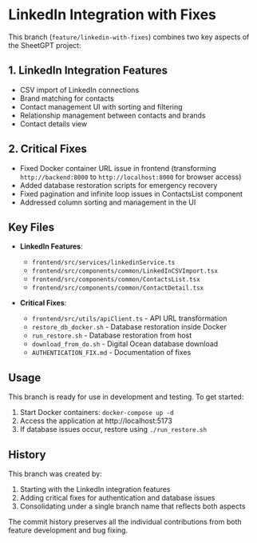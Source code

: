 # LinkedIn Integration with Fixes

This branch (`feature/linkedin-with-fixes`) combines two key aspects of the SheetGPT project:

## 1. LinkedIn Integration Features
- CSV import of LinkedIn connections
- Brand matching for contacts
- Contact management UI with sorting and filtering
- Relationship management between contacts and brands
- Contact details view

## 2. Critical Fixes
- Fixed Docker container URL issue in frontend (transforming `http://backend:8000` to `http://localhost:8000` for browser access)
- Added database restoration scripts for emergency recovery
- Fixed pagination and infinite loop issues in ContactsList component
- Addressed column sorting and management in the UI

## Key Files
- **LinkedIn Features**: 
  - `frontend/src/services/linkedinService.ts`
  - `frontend/src/components/common/LinkedInCSVImport.tsx`
  - `frontend/src/components/common/ContactsList.tsx`
  - `frontend/src/components/common/ContactDetail.tsx`

- **Critical Fixes**:
  - `frontend/src/utils/apiClient.ts` - API URL transformation
  - `restore_db_docker.sh` - Database restoration inside Docker
  - `run_restore.sh` - Database restoration from host
  - `download_from_do.sh` - Digital Ocean database download
  - `AUTHENTICATION_FIX.md` - Documentation of fixes

## Usage

This branch is ready for use in development and testing. To get started:

1. Start Docker containers: `docker-compose up -d`
2. Access the application at http://localhost:5173
3. If database issues occur, restore using `./run_restore.sh`

## History

This branch was created by:
1. Starting with the LinkedIn integration features
2. Adding critical fixes for authentication and database issues
3. Consolidating under a single branch name that reflects both aspects

The commit history preserves all the individual contributions from both feature development and bug fixing.